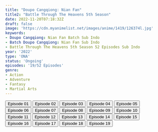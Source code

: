 ```yaml
---
title: "Doupo Cangqiong: Nian Fan"
title2: "Battle Through The Heavens 5th Season"
date: 2022-11-20T07:18:32Z
draft: false
image: 'https://cdn.myanimelist.net/images/anime/1419/126374l.jpg'
keywords:
- Doupo Cangqiong: Nian Fan Batch Sub Indo
- Batch Doupo Cangqiong: Nian Fan Sub Indo
- Battle Through The Heavens 5th Season 52 Episodes Sub Indo
year: '2022'
type: 'ONA'
status: 'Ongoing'
episodes: '19/52 Episodes'
genre:
- Action
- Adventure
- Fantasy
- Martial Arts
---
```


<div class="d-g gg-5 gtc-r ai-c">
<button onclick="window.open('?kur=KOI DAGA KOTOWARU/BTTH_S5/1/MP4/Kuramanime-BTTH_S5-01-480p-Anichin','_blank')">Episode 01</button>
<button onclick="window.open('?kur=KOI DAGA KOTOWARU/BTTH_S5/2/MP4/Kuramanime-BTTH_S5-02-480p-Anichin','_blank')">Episode 02</button>
<button onclick="window.open('?kur=KOI DAGA KOTOWARU/BTTH_S5/3/MP4/Kuramanime-BTTH_S5-03-480p-Anichin','_blank')">Episode 03</button>
<button onclick="window.open('?kur=KOI DAGA KOTOWARU/BTTH_S5/4/MP4/Kuramanime-BTTH_S5-04-480p-Anichin','_blank')">Episode 04</button>
<button onclick="window.open('?kur=KOI DAGA KOTOWARU/BTTH_S5/5/MP4/Kuramanime-BTTH_S5-05-480p-Anichin','_blank')">Episode 05</button>
<button onclick="window.open('?kur=KOI DAGA KOTOWARU/BTTH_S5/6/MP4/Kuramanime-BTTH_S5-06-480p-Anichin','_blank')">Episode 06</button>
<button onclick="window.open('?kur=KOI DAGA KOTOWARU/BTTH_S5/7/MP4/Kuramanime-BTTH_S5-07-480p-Anichin','_blank')">Episode 07</button>
<button onclick="window.open('?kur=KOI DAGA KOTOWARU/BTTH_S5/8/MP4/Kuramanime-BTTH_S5-08-480p-Anichin','_blank')">Episode 08</button>
<button onclick="window.open('?kur=KOI DAGA KOTOWARU/BTTH_S5/9/MP4/Kuramanime-BTTH_S5-09-480p-Anichin','_blank')">Episode 09</button>
<button onclick="window.open('?kur=KOI DAGA KOTOWARU/BTTH_S5/10/MP4/Kuramanime-BTTH_S5-10-480p-Anichin','_blank')">Episode 10</button>
<button onclick="window.open('?arc=d8rhVD7JSe_20220925/11/MP4/Kuramanime-BTTH_S5-11-480p-Anichin','_blank')">Episode 11</button>
<button onclick="window.open('?arc=CqVDi70VJV_20221002/12/MP4/Kuramanime-BTTH_S5-12-480p-Anichin','_blank')">Episode 12</button>
<button onclick="window.open('?arc=R1hU9ZmLz9_20221009/13/MP4/Kuramanime-BTTH_S5-13-480p-Anichin','_blank')">Episode 13</button>
<button onclick="window.open('?arc=Cc1gOXrAjI_20221016/14/MP4/Kuramanime-BTTH_S5-14-480p-Anichin','_blank')">Episode 14</button>
<button onclick="window.open('?arc=SJq4oZg2fd_20221023/15/MP4/Kuramanime-BTTH_S5-15-480p-Anichin','_blank')">Episode 15</button>
<button onclick="window.open('?arc=8TPzFpeuel_20221030/16/MP4/Kuramanime-BTTH_S5-16-480p-Anichin','_blank')">Episode 16</button>
<button onclick="window.open('?arc=Ra7jAL1pop_20221106/17/MP4/Kuramanime-BTTH_S5-17-480p-Anichin','_blank')">Episode 17</button>
<button onclick="window.open('?arc=6vuzF0sARW_20221113/18/MP4/Kuramanime-BTTH_S5-18-480p-Anichin','_blank')">Episode 18</button>
<button onclick="window.open('?arc=47Maoa90zX_20221120/19/MP4/Kuramanime-BTTH_S5-19-480p-Anichin','_blank')">Episode 19</button>
</div>